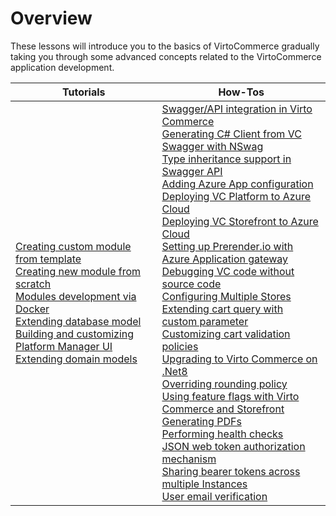# Overview

These lessons will introduce you to the basics of VirtoCommerce gradually taking you through some advanced concepts related to the VirtoCommerce application development.

| Tutorials                                                                  | How-Tos                       |
|---                                                                         |---                            |
| [Creating custom module from template](Tutorials/creating-custom-module.md) <br> [Creating new module from scratch](Tutorials/create-new-module-from-scratch.md) <br> [Modules development via Docker](How-tos/docker-modules-development.md) <br> [Extending database model](Tutorials/extending-database-model.md) <br> [Building and customizing Platform Manager UI](Tutorials/build-platform-manager-ui.md) <br> [Extending domain models](Tutorials/extending-domain-models.md) | [Swagger/API integration in Virto Commerce](How-tos/swagger-api.md) <br> [Generating C# Client from VC Swagger with NSwag](How-tos/generating-c-sharp-client.md) <br> [Type inheritance support in Swagger API](How-tos/type-inheritance-support-in-swagger.md) <br> [Adding Azure App configuration](How-tos/azure-app-configuration.md) <br> [Deploying VC Platform to Azure Cloud](How-tos/deploy-platform-on-azure.md) <br> [Deploying VC Storefront to Azure Cloud](How-tos/deploy-storefront-on-azure.md) <br> [Setting up Prerender.io with Azure Application gateway](How-tos/setting-up-prerender-io-with-azure-app-gateway.md) <br> [Debugging VC code without source code](How-tos/debugging.md) <br> [Configuring Multiple Stores](How-tos/configuring-multiple-stores.md) <br> [Extending cart query with custom parameter](How-tos/extending-cart-query-with-custom-parameter.md) <br> [Customizing cart validation policies](How-tos/customizing-cart-validation-policies.md) <br> [Upgrading to Virto Commerce on .Net8](How-tos/upgrading-to-net8.md) <br> [Overriding rounding policy](How-tos/overriding-rounding-policy.md) <br> [Using feature flags with Virto Commerce and Storefront](How-tos/feature-flags.md) <br> [Generating PDFs](How-tos/generating-pdfs.md) <br> [Performing health checks](How-tos/health-checks.md) <br> [JSON web token authorization mechanism](How-tos/authorization-using-jwt.md) <br> [Sharing bearer tokens across multiple Instances](How-tos/sharing-bearer-tokens.md) <br> [User email verification](How-tos/user-email-verification.md) <br> | 